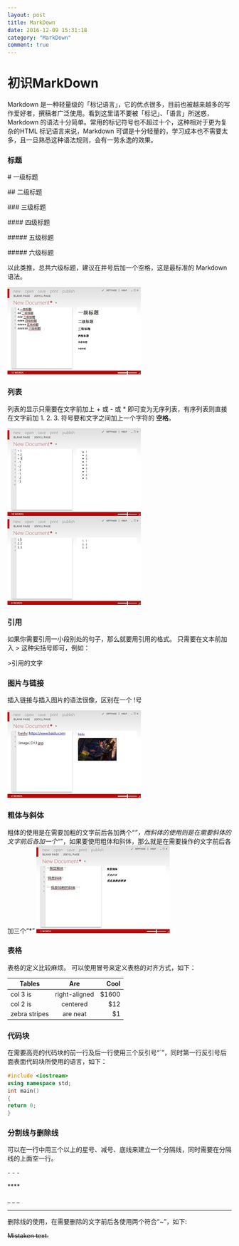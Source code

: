 ```yaml
---
layout: post
title: MarkDown
date: 2016-12-09 15:31:18
category: "MarkDown"
comment: true
---
```


# 初识MarkDown
Markdown 是一种轻量级的「标记语言」，它的优点很多，目前也被越来越多的写作爱好者，撰稿者广泛使用。看到这里请不要被「标记」、「语言」所迷惑，Markdown 的语法十分简单。常用的标记符号也不超过十个，这种相对于更为复杂的HTML 标记语言来说，Markdown 可谓是十分轻量的，学习成本也不需要太多，且一旦熟悉这种语法规则，会有一劳永逸的效果。

### 标题

\#     一级标题

\##   二级标题

\###   三级标题

\####   四级标题

\#####   五级标题

\#####   六级标题

以此类推，总共六级标题，建议在井号后加一个空格，这是最标准的 Markdown 语法。

![title](/images/posts/markdown/title.jpg)

### 列表

列表的显示只需要在文字前加上 + 或 - 或 * 即可变为无序列表，有序列表则直接在文字前加 1. 2. 3. 符号要和文字之间加上一个字符的 **空格**。

![list inoder](/images/posts/markdown/list1.jpg)  
![list order](/images/posts/markdown/list2.jpg)

### 引用

如果你需要引用一小段别处的句子，那么就要用引用的格式。
只需要在文本前加入 > 这种尖括号即可，例如：

\>引用的文字

### 图片与链接

插入链接与插入图片的语法很像，区别在一个 !号

![link](/images/posts/markdown/link.jpg)

### 粗体与斜体

粗体的使用是在需要加粗的文字前后各加两个“*”，而斜体的使用则是在需要斜体的文字前后各加一个“*”，如果要使用粗体和斜体，那么就是在需要操作的文字前后各加三个“*”
![bold](/images/posts/markdown/bold.jpg)
 
### 表格

表格的定义比较麻烦。
可以使用冒号来定义表格的对齐方式，如下：

| Tables| Are| Cool  |
| ---- |:----:| ----:|
| col 3 is      | right-aligned | $1600 |
| col 2 is      | centered      |   $12 |
| zebra stripes | are neat      |    $1 |

### 代码块

在需要高亮的代码块的前一行及后一行使用三个反引号“`”，同时第一行反引号后面表面代码块所使用的语言，如下：
```c++
#include <iostream>
using namespace std;
int main()
{
return 0;
}
```
### 分割线与删除线

可以在一行中用三个以上的星号、减号、底线来建立一个分隔线，同时需要在分隔线的上面空一行。

\- - -

\****

\_ _ _
 
*****
删除线的使用，在需要删除的文字前后各使用两个符合“~”，如下:

~~Mistaken text.~~ 